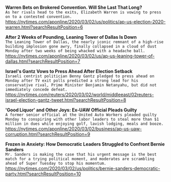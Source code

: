 **Warren Bets on Brokered Convention. Will She Last That Long?**\
`As her rivals head to the exits, Elizabeth Warren is vowing to press on to a contested convention. `\
https://nytimes.com/aponline/2020/03/02/us/politics/ap-us-election-2020-warren.html?searchResultPosition=6

**After 2 Weeks of Pounding, Leaning Tower of Dallas Is Down**\
`The Leaning Tower of Dallas, the nearly iconic remnant of a high-rise building implosion gone awry, finally collapsed in a cloud of dust Monday after two weeks of being whacked with a headache ball.`\
https://nytimes.com/aponline/2020/03/02/us/ap-us-leaning-tower-of-dallas.html?searchResultPosition=7

**Israel's Gantz Vows to Press Ahead After Election Setback**\
`Israeli centrist politician Benny Gantz pledged to press ahead on Monday after TV exit polls predicted a strong lead for his conservative rival, Prime Minister Benjamin Netanyahu, but did not immediately concede defeat. `\
https://nytimes.com/reuters/2020/03/02/world/middleeast/02reuters-israel-election-gantz-tweet.html?searchResultPosition=8

**'Good Liquor' and Other Joys: Ex-UAW Official Pleads Guilty**\
`A former senior official at the United Auto Workers pleaded guilty Monday to conspiring with other labor leaders to steal more than $1 million in dues while enjoying golf, lavish lodging, meals and booze.`\
https://nytimes.com/aponline/2020/03/02/business/ap-us-uaw-corruption.html?searchResultPosition=9

**Frozen in Anxiety: How Democratic Leaders Struggled to Confront Bernie Sanders**\
`Mr. Sanders is making the case that his urgent message is the best match for a trying political moment, and moderates are scrambling ahead of Super Tuesday to stop his momentum.`\
https://nytimes.com/2020/03/02/us/politics/bernie-sanders-democratic-party.html?searchResultPosition=10

